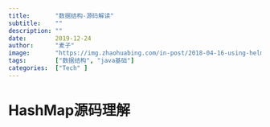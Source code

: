 ```yaml
---
title:       "数据结构-源码解读"
subtitle:    ""
description: ""
date:        2019-12-24
author:      "麦子"
image:       "https://img.zhaohuabing.com/in-post/2018-04-16-using-helm-to-deploy-to-kubernetes/buffalo.jpg"
tags:        ["数据结构", "java基础"]
categories:  ["Tech" ]
---
```


# HashMap源码理解